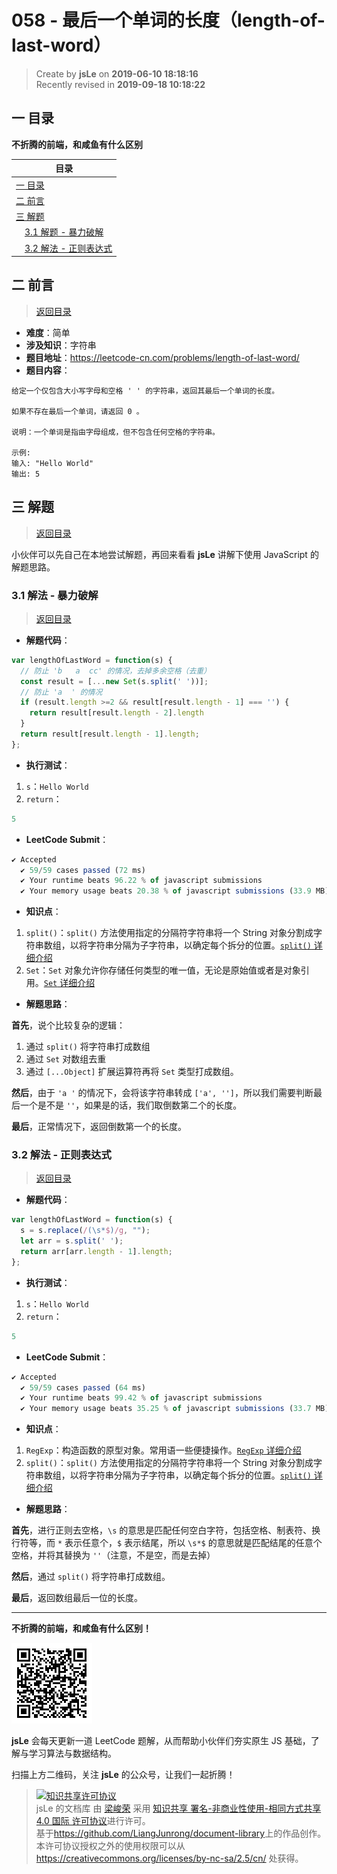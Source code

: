 058 - 最后一个单词的长度（length-of-last-word）
===

> Create by **jsLe** on **2019-06-10 18:18:16**  
> Recently revised in **2019-09-18 10:18:22**

## <a name="chapter-one" id="chapter-one">一 目录</a>

**不折腾的前端，和咸鱼有什么区别**

| 目录 |
| --- | 
| [一 目录](#chapter-one) | 
| <a name="catalog-chapter-two" id="catalog-chapter-two"></a>[二 前言](#chapter-two) |
| <a name="catalog-chapter-three" id="catalog-chapter-three"></a>[三 解题](#chapter-three) |
| &emsp;[3.1 解题 - 暴力破解](#chapter-three-one) |
| &emsp;[3.2 解法 - 正则表达式](#chapter-three-two) |

## <a name="chapter-two" id="chapter-two">二 前言</a>

> [返回目录](#chapter-one)

* **难度**：简单
* **涉及知识**：字符串
* **题目地址**：https://leetcode-cn.com/problems/length-of-last-word/
* **题目内容**：

```
给定一个仅包含大小写字母和空格 ' ' 的字符串，返回其最后一个单词的长度。

如果不存在最后一个单词，请返回 0 。

说明：一个单词是指由字母组成，但不包含任何空格的字符串。

示例:
输入: "Hello World"
输出: 5
```

## <a name="chapter-three" id="chapter-three">三 解题</a>

> [返回目录](#chapter-one)

小伙伴可以先自己在本地尝试解题，再回来看看 **jsLe** 讲解下使用 JavaScript 的解题思路。

### <a name="chapter-three-one" id="chapter-three-one">3.1 解法 - 暴力破解</a>

> [返回目录](#chapter-one)

* **解题代码**：

```js
var lengthOfLastWord = function(s) {
  // 防止 'b   a  cc' 的情况，去掉多余空格（去重）
  const result = [...new Set(s.split(' '))];
  // 防止 'a  ' 的情况
  if (result.length >=2 && result[result.length - 1] === '') {
    return result[result.length - 2].length
  }
  return result[result.length - 1].length;
};
```

* **执行测试**：

1. `s`：`Hello World`
2. `return`：

```js
5
```

* **LeetCode Submit**：

```js
✔ Accepted
  ✔ 59/59 cases passed (72 ms)
  ✔ Your runtime beats 96.22 % of javascript submissions
  ✔ Your memory usage beats 20.38 % of javascript submissions (33.9 MB)
```

* **知识点**：

1. `split()`：`split()` 方法使用指定的分隔符字符串将一个 String 对象分割成字符串数组，以将字符串分隔为子字符串，以确定每个拆分的位置。[`split()` 详细介绍](https://github.com/LiangJunrong/document-library/blob/master/JavaScript-library/JavaScript/%E5%86%85%E7%BD%AE%E5%AF%B9%E8%B1%A1/String/split.md)
2. `Set`：`Set` 对象允许你存储任何类型的唯一值，无论是原始值或者是对象引用。[`Set` 详细介绍](https://github.com/LiangJunrong/document-library/blob/master/JavaScript-library/JavaScript/%E5%86%85%E7%BD%AE%E5%AF%B9%E8%B1%A1/Set/README.md)

* **解题思路**：

**首先**，说个比较复杂的逻辑：

1. 通过 `split()` 将字符串打成数组
2. 通过 `Set` 对数组去重
3. 通过 `[...Object]` 扩展运算符再将 `Set` 类型打成数组。

**然后**，由于 `'a '` 的情况下，会将该字符串转成 `['a', '']`，所以我们需要判断最后一个是不是 `''`，如果是的话，我们取倒数第二个的长度。

**最后**，正常情况下，返回倒数第一个的长度。

### <a name="chapter-three-two" id="chapter-three-two">3.2 解法 - 正则表达式</a>

> [返回目录](#chapter-one)

* **解题代码**：

```js
var lengthOfLastWord = function(s) {
  s = s.replace(/(\s*$)/g, "");
  let arr = s.split(' ');
  return arr[arr.length - 1].length;
};
```

* **执行测试**：

1. `s`：`Hello World`
2. `return`：

```js
5
```

* **LeetCode Submit**：

```js
✔ Accepted
  ✔ 59/59 cases passed (64 ms)
  ✔ Your runtime beats 99.42 % of javascript submissions
  ✔ Your memory usage beats 35.25 % of javascript submissions (33.7 MB)
```

* **知识点**：

1. `RegExp`：构造函数的原型对象。常用语一些便捷操作。[`RegExp` 详细介绍](https://github.com/LiangJunrong/document-library/blob/master/JavaScript-library/JavaScript/%E5%86%85%E7%BD%AE%E5%AF%B9%E8%B1%A1/RegExp/README.md)
2. `split()`：`split()` 方法使用指定的分隔符字符串将一个 String 对象分割成字符串数组，以将字符串分隔为子字符串，以确定每个拆分的位置。[`split()` 详细介绍](https://github.com/LiangJunrong/document-library/blob/master/JavaScript-library/JavaScript/%E5%86%85%E7%BD%AE%E5%AF%B9%E8%B1%A1/String/split.md)

* **解题思路**：

**首先**，进行正则去空格，`\s` 的意思是匹配任何空白字符，包括空格、制表符、换行符等，而 `*` 表示任意个，`$` 表示结尾，所以 `\s*$` 的意思就是匹配结尾的任意个空格，并将其替换为 `''`（注意，不是空，而是去掉）

**然后**，通过 `split()` 将字符串打成数组。

**最后**，返回数组最后一位的长度。

---

**不折腾的前端，和咸鱼有什么区别！**

![图](../../../public-repertory/img/z-small-wechat-public-address.jpg)

**jsLe** 会每天更新一道 LeetCode 题解，从而帮助小伙伴们夯实原生 JS 基础，了解与学习算法与数据结构。

扫描上方二维码，关注 **jsLe** 的公众号，让我们一起折腾！

> <a rel="license" href="http://creativecommons.org/licenses/by-nc-sa/4.0/"><img alt="知识共享许可协议" style="border-width:0" src="https://i.creativecommons.org/l/by-nc-sa/4.0/88x31.png" /></a><br /><span xmlns:dct="http://purl.org/dc/terms/" property="dct:title">jsLe 的文档库</span> 由 <a xmlns:cc="http://creativecommons.org/ns#" href="https://github.com/LiangJunrong/document-library" property="cc:attributionName" rel="cc:attributionURL">梁峻荣</a> 采用 <a rel="license" href="http://creativecommons.org/licenses/by-nc-sa/4.0/">知识共享 署名-非商业性使用-相同方式共享 4.0 国际 许可协议</a>进行许可。<br />基于<a xmlns:dct="http://purl.org/dc/terms/" href="https://github.com/LiangJunrong/document-library" rel="dct:source">https://github.com/LiangJunrong/document-library</a>上的作品创作。<br />本许可协议授权之外的使用权限可以从 <a xmlns:cc="http://creativecommons.org/ns#" href="https://creativecommons.org/licenses/by-nc-sa/2.5/cn/" rel="cc:morePermissions">https://creativecommons.org/licenses/by-nc-sa/2.5/cn/</a> 处获得。
